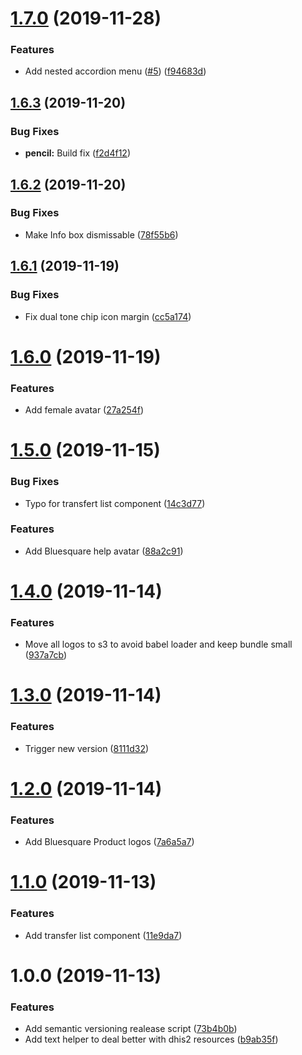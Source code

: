 # [1.7.0](https://github.com/BLSQ/manager-ui/compare/v1.6.3...v1.7.0) (2019-11-28)


### Features

* Add nested accordion menu ([#5](https://github.com/BLSQ/manager-ui/issues/5)) ([f94683d](https://github.com/BLSQ/manager-ui/commit/f94683d8dd4e22ff86f78a64679386a946ebcdf3))

## [1.6.3](https://github.com/BLSQ/manager-ui/compare/v1.6.2...v1.6.3) (2019-11-20)


### Bug Fixes

* **pencil:** Build fix ([f2d4f12](https://github.com/BLSQ/manager-ui/commit/f2d4f12a0a1aec23c3deb992bdba9c2c7a248710))

## [1.6.2](https://github.com/BLSQ/manager-ui/compare/v1.6.1...v1.6.2) (2019-11-20)


### Bug Fixes

* Make Info box dismissable ([78f55b6](https://github.com/BLSQ/manager-ui/commit/78f55b6f5fefa2c519043ed9f304aa27b6c6d436))

## [1.6.1](https://github.com/BLSQ/manager-ui/compare/v1.6.0...v1.6.1) (2019-11-19)


### Bug Fixes

* Fix dual tone chip icon margin ([cc5a174](https://github.com/BLSQ/manager-ui/commit/cc5a1743fe4ab0e837a7a6e0cc27c710e2fa2bcc))

# [1.6.0](https://github.com/BLSQ/manager-ui/compare/v1.5.0...v1.6.0) (2019-11-19)


### Features

* Add female avatar ([27a254f](https://github.com/BLSQ/manager-ui/commit/27a254f5b2a997cfb10027e5e8dd0fb9f1600990))

# [1.5.0](https://github.com/BLSQ/manager-ui/compare/v1.4.0...v1.5.0) (2019-11-15)


### Bug Fixes

* Typo for transfert list component ([14c3d77](https://github.com/BLSQ/manager-ui/commit/14c3d779e744dc6f75d5d7ac9d4cd2e8e406ebc6))


### Features

* Add Bluesquare help avatar ([88a2c91](https://github.com/BLSQ/manager-ui/commit/88a2c910bfe10eb794ab31467de9b1bcff8e8e56))

# [1.4.0](https://github.com/BLSQ/manager-ui/compare/v1.3.0...v1.4.0) (2019-11-14)


### Features

* Move all logos to s3 to avoid babel loader and keep bundle small ([937a7cb](https://github.com/BLSQ/manager-ui/commit/937a7cb2318dc06cc950b73d9077bcd7988b098f))

# [1.3.0](https://github.com/BLSQ/manager-ui/compare/v1.2.0...v1.3.0) (2019-11-14)


### Features

* Trigger new version ([8111d32](https://github.com/BLSQ/manager-ui/commit/8111d324f97ff0d62a05ef38f0b6882b82746d3c))

# [1.2.0](https://github.com/BLSQ/manager-ui/compare/v1.1.0...v1.2.0) (2019-11-14)


### Features

* Add Bluesquare Product logos ([7a6a5a7](https://github.com/BLSQ/manager-ui/commit/7a6a5a7a2f50792bda1d0aedb9a7013903370bba))

# [1.1.0](https://github.com/BLSQ/manager-ui/compare/v1.0.0...v1.1.0) (2019-11-13)


### Features

* Add transfer list component ([11e9da7](https://github.com/BLSQ/manager-ui/commit/11e9da7ff2f6006dda006b9056e6c2c2caf1736f))

# 1.0.0 (2019-11-13)


### Features

* Add semantic versioning realease script ([73b4b0b](https://github.com/BLSQ/manager-ui/commit/73b4b0bcac50466c3c1a5d74799e75ae3b8462bf))
* Add text helper to deal better with dhis2 resources ([b9ab35f](https://github.com/BLSQ/manager-ui/commit/b9ab35f9e2c94a34280bd5db66bdbaecb7636191))
